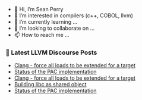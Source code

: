 - 👋 Hi, I’m Sean Perry
- 👀 I’m interested in compilers (c++, COBOL, llvm)
- 🌱 I’m currently learning ...
- 💞️ I’m looking to collaborate on ...
- 📫 How to reach me ...

<!---
s66perry/s66perry is a ✨ special ✨ repository because its `README.md` (this file) appears on your GitHub profile.
You can click the Preview link to take a look at your changes.
--->
### 📕 Latest LLVM Discourse Posts

<!-- DISCOURSE-LLVM:START -->
- [Clang - force all loads to be extended for a target](https://discourse.llvm.org/t/clang-force-all-loads-to-be-extended-for-a-target/80175#post_2)
- [Status of the PAC implementation](https://discourse.llvm.org/t/status-of-the-pac-implementation/80172#post_3)
- [Clang - force all loads to be extended for a target](https://discourse.llvm.org/t/clang-force-all-loads-to-be-extended-for-a-target/80175#post_1)
- [Building libc as shared object](https://discourse.llvm.org/t/building-libc-as-shared-object/80166#post_10)
- [Status of the PAC implementation](https://discourse.llvm.org/t/status-of-the-pac-implementation/80172#post_2)
<!-- DISCOURSE-LLVM:END -->
